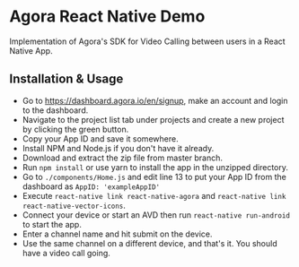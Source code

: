 # Agora React Native Demo

Implementation of Agora's SDK for Video Calling between users in a React Native App.

## Installation & Usage

- Go to https://dashboard.agora.io/en/signup, make an account and login to the dashboard.
- Navigate to the project list tab under projects and create a new project by clicking the green button.
- Copy your App ID and save it somewhere.
- Install NPM and Node.js if you don't have it already.
- Download and extract the zip file from master branch.
- Run `npm install` or use yarn to install the app in the unzipped directory.
- Go to `./components/Home.js` and edit line 13 to put your App ID from the dashboard as `AppID: 'exampleAppID'`
- Execute `react-native link react-native-agora` and `react-native link react-native-vector-icons`.
- Connect your device or start an AVD then run `react-native run-android` to start the app.
- Enter a channel name and hit submit on the device.
- Use the same channel on a different device, and that's it. You should have a video call going.